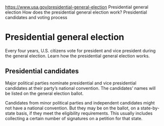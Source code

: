 

https://www.usa.gov/presidential-general-election
Presidential general election
How does the presidential general election work?
Presidential candidates and voting process

Presidential general election
=============================

Every four years, U.S. citizens vote for president and vice president during the general election. Learn how the presidential general election works.

**Presidential candidates**
---------------------------

Major political parties nominate presidential and vice presidential candidates at their party’s national convention. The candidates’ names will be listed on the general election ballot.

Candidates from minor political parties and independent candidates might not have a national convention. But they may be on the ballot, on a state-by-state basis, if they meet the eligibility requirements. This usually includes collecting a certain number of signatures on a petition for that state.
